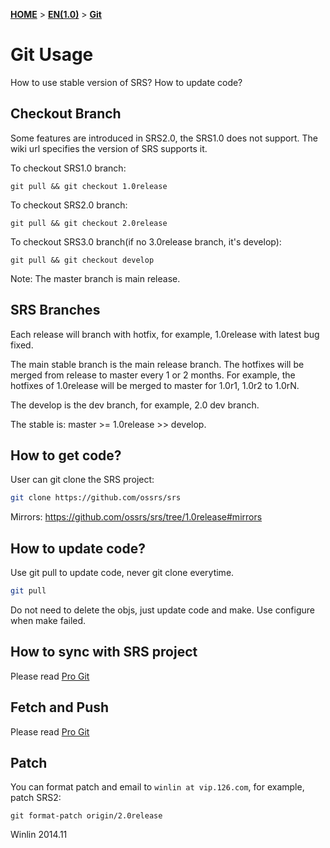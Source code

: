 [**HOME**](Home) > [**EN(1.0)**](v1_EN_Home) > [**Git**](v1_EN_Git)

# Git Usage

How to use stable version of SRS? How to update code?

## Checkout Branch

Some features are introduced in SRS2.0, the SRS1.0 does not support.
The wiki url specifies the version of SRS supports it.

To checkout SRS1.0 branch:

```
git pull && git checkout 1.0release
```

To checkout SRS2.0 branch:

```
git pull && git checkout 2.0release
```

To checkout SRS3.0 branch(if no 3.0release branch, it's develop):

```
git pull && git checkout develop
```

Note: The master branch is main release.

## SRS Branches

Each release will branch with hotfix, for example, 1.0release with latest bug fixed.

The main stable branch is the main release branch. The hotfixes will be merged from release to master every 1 or 2 months. For example, the hotfixes of 1.0release will be merged to master for 1.0r1, 1.0r2 to 1.0rN.

The develop is the dev branch, for example, 2.0 dev branch.

The stable is: master >= 1.0release >> develop.

## How to get code?

User can git clone the SRS project:

```bash
git clone https://github.com/ossrs/srs
```

Mirrors: https://github.com/ossrs/srs/tree/1.0release#mirrors

## How to update code?

Use git pull to update code, never git clone everytime.

```bash
git pull
```

Do not need to delete the objs, just update code and make. 
Use configure when make failed.

## How to sync with SRS project

Please read [Pro Git](http://git-scm.com/book/en/v2/GitHub-Contributing-to-a-Project)

## Fetch and Push

Please read [Pro Git](http://git-scm.com/book/en/v2/GitHub-Contributing-to-a-Project)

## Patch

You can format patch and email to `winlin at vip.126.com`, for example, patch SRS2:

```
git format-patch origin/2.0release
```

Winlin 2014.11
